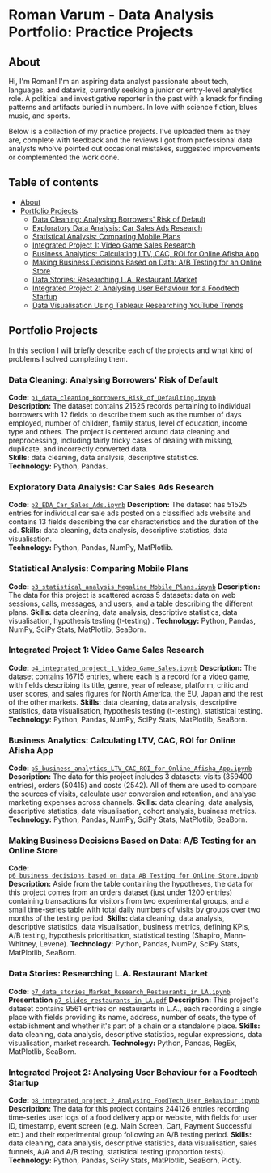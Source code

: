 # Roman Varum - Data Analysis Portfolio: Practice Projects

## About

Hi, I'm Roman! I'm an aspiring data analyst passionate about tech, languages, and dataviz, currently seeking a junior or entry-level analytics role. A political and investigative reporter in the past with a knack for finding patterns and artifacts buried in numbers. In love with science fiction, blues music, and sports. 

Below is a collection of my practice projects. I've uploaded them as they are, complete with feedback and the reviews I got from professional data analysts who've pointed out occasional mistakes, suggested improvements or complemented the work done.

## Table of contents
- [About](#about)
- [Portfolio Projects](#portfolio-projects)
	+ [Data Cleaning: Analysing Borrowers' Risk of Default](#p1_data_cleaning_Borrowers_Risk_of_Defaulting)
	+ [Exploratory Data Analysis: Car Sales Ads Research](#p2_EDA_Car_Sales_Ads)
	+ [Statistical Analysis: Comparing Mobile Plans](#p3_statistical_analysis_Megaline_Mobile_Plans)
	+ [Integrated Project 1: Video Game Sales Research](#p4_integrated_project_1_Video_Game_Sales)
	+ [Business Analytics: Calculating LTV, CAC, ROI for Online Afisha App](#p5_business_analytics_LTV_CAC_ROI_for_Online_Afisha_App)
  + [Making Business Decisions Based on Data: A/B Testing for an Online Store](#p6_business_decisions_based_on_data_AB_Testing_for_Online_Store)
  + [Data Stories: Researching L.A. Restaurant Market](#p7_data_stories_Market_Research_Restaurants_in_LA)
  + [Integrated Project 2: Analysing User Behaviour for a Foodtech Startup](#p8_integrated_project_2_Analysing_FoodTech_User_Behaviour)
  + [Data Visualisation Using Tableau: Researching YouTube Trends](#p9_dashboard_and_presentation_with_tableau_YouTube_Trends)
  
  
## Portfolio Projects
In this section I will briefly describe each of the projects and what kind of problems I solved completing them.

### Data Cleaning: Analysing Borrowers' Risk of Default
**Code:** [`p1_data_cleaning_Borrowers_Risk_of_Defaulting.ipynb`](https://github.com/vrova3/data_analysis_practice_projects/blob/main/p1_data_cleaning_Borrowers_Risk_of_Defaulting.ipynb)    
**Description:** The dataset contains 21525 records pertaining to individual borrowers with 12 fields to describe them such as the number of days employed, number of children, family status, level of education, income type and others. The project is centered around data cleaning and preprocessing, including fairly tricky cases of dealing with missing, duplicate, and incorrectly converted data.  
**Skills:** data cleaning, data analysis, descriptive statistics.  
**Technology:** Python, Pandas. 

### Exploratory Data Analysis: Car Sales Ads Research
**Code:** [`p2_EDA_Car_Sales_Ads.ipynb`](https://github.com/vrova3/data_analysis_practice_projects/blob/main/p2_EDA_Car_Sales_Ads.ipynb)
**Description:** The dataset has 51525 entries for individual car sale ads posted on a classified ads website and contains 13 fields describing the car characteristics and the duration of the ad.
**Skills:** data cleaning, data analysis, descriptive statistics, data visualisation.  
**Technology:** Python, Pandas, NumPy, MatPlotlib.

### Statistical Analysis: Comparing Mobile Plans
**Code:** [`p3_statistical_analysis_Megaline_Mobile_Plans.ipynb`](https://github.com/vrova3/data_analysis_practice_projects/blob/main/p3_statistical_analysis_Megaline_Mobile_Plans.ipynb)
**Description:** The data for this project is scattered across 5 datasets: data on web sessions, calls, messages, and users, and a table describing the different plans.
**Skills:** data cleaning, data analysis, descriptive statistics, data visualisation, hypothesis testing (t-testing) .
**Technology:** Python, Pandas, NumPy, SciPy Stats, MatPlotlib, SeaBorn.

### Integrated Project 1: Video Game Sales Research
**Code:** [`p4_integrated_project_1_Video_Game_Sales.ipynb`](https://github.com/vrova3/data_analysis_practice_projects/blob/main/p4_integrated_project_1_Video_Game_Sales.ipynb)
**Description:** The dataset contains 16715 entries, where each is a record for a video game, with fields describing its title, genre, year of release, platform, critic and user scores, and sales figures for North America, the EU, Japan and the rest of the other markets.
**Skills:** data cleaning, data analysis, descriptive statistics, data visualisation, hypothesis testing (t-testing), statistical testing.
**Technology:** Python, Pandas, NumPy, SciPy Stats, MatPlotlib, SeaBorn.

### Business Analytics: Calculating LTV, CAC, ROI for Online Afisha App
**Code:** [`p5_business_analytics_LTV_CAC_ROI_for_Online_Afisha_App.ipynb`](https://github.com/vrova3/data_analysis_practice_projects/blob/main/p5_business_analytics_LTV_CAC_ROI_for_Online_Afisha_App.ipynb)
**Description:** The data for this project includes 3 datasets: visits (359400 entries), orders (50415) and costs (2542). All of them are used to compare the sources of visits, calculate user conversion and retention, and analyse marketing expenses across channels.
**Skills:** data cleaning, data analysis, descriptive statistics, data visualisation, cohort analysis, business metrics.
**Technology:** Python, Pandas, NumPy, SciPy Stats, MatPlotlib, SeaBorn.

### Making Business Decisions Based on Data: A/B Testing for an Online Store
**Code:** [`p6_business_decisions_based_on_data_AB_Testing_for_Online_Store.ipynb`](https://github.com/vrova3/data_analysis_practice_projects/blob/main/p6_business_decisions_based_on_data_AB_Testing_for_Online_Store.ipynb)
**Description:** Aside from the table containing the hypotheses, the data for this project comes from an orders dataset (just under 1200 entries) containing transactions for visitors from two experimental groups, and a small time-series table with total daily numbers of visits by groups over two months of the testing period.
**Skills:** data cleaning, data analysis, descriptive statistics, data visualisation, business metrics, defining KPIs, A/B testing, hypothesis prioritisation, statistical testing (Shapiro, Mann-Whitney, Levene).
**Technology:** Python, Pandas, NumPy, SciPy Stats, MatPlotlib, SeaBorn.

### Data Stories: Researching L.A. Restaurant Market
**Code:** [`p7_data_stories_Market_Research_Restaurants_in_LA.ipynb`](https://github.com/vrova3/data_analysis_practice_projects/blob/main/p7_data_stories_Market_Research_Restaurants_in_LA.ipynb)
**Presentation** [`p7_slides_restaurants_in_LA.pdf`](https://github.com/vrova3/data_analysis_practice_projects/blob/main/p7_slides_restaurants_in_LA.pdf)
**Description:** This project's dataset contains 9561 entries on restaurants in L.A., each recording a single place with fields providing its name, address, number of seats, the type of establishment and whether it's part of a chain or a standalone place.
**Skills:** data cleaning, data analysis, descriptive statistics, regular expressions, data visualisation, market research.
**Technology:** Python, Pandas, RegEx, MatPlotlib, SeaBorn.

### Integrated Project 2: Analysing User Behaviour for a Foodtech Startup
**Code:** [`p8_integrated_project_2_Analysing_FoodTech_User_Behaviour.ipynb`](https://nbviewer.org/github/vrova3/data_analysis_practice_projects/blob/main/p8_integrated_project_2_Analysing_FoodTech_User_Behaviour.ipynb)
**Description:** The data for this project contains 244126 entries recording time-series user logs of a food delivery app or website, with fields for user ID, timestamp, event screen (e.g. Main Screen, Cart, Payment Successful etc.) and their experimental group following an A/B testing period.
**Skills:** data cleaning, data analysis, descriptive statistics, data visualisation, sales funnels, A/A and A/B testing, statistical testing (proportion tests).
**Technology:** Python, Pandas, SciPy Stats, MatPlotlib, SeaBorn, Plotly.
